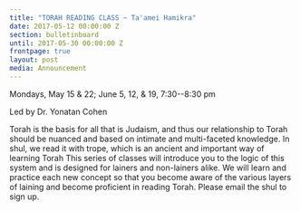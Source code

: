 ```yaml
---
title: "TORAH READING CLASS ~ Ta'amei Hamikra"
date: 2017-05-12 00:00:00 Z
section: bulletinboard
until: 2017-05-30 00:00:00 Z
frontpage: true
layout: post
media: Announcement
---
```

 
Mondays, May 15 & 22; June 5, 12, & 19, 7:30--8:30 pm

Led by Dr. Yonatan Cohen

Torah is the basis for all that is Judaism, and thus our relationship to Torah should be nuanced and based on intimate and multi-faceted knowledge.  In shul, we read it with trope, which is an ancient and important way of learning Torah This series of classes will introduce you to the logic of this system and is designed for lainers and non-lainers alike. We will learn and practice each new concept so that you become aware of the various layers of laining and become proficient in  reading Torah. Please email the shul to sign up.

